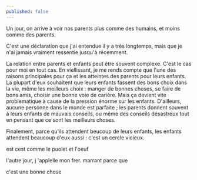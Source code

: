 ```yaml
---
published: false
---
```

Un jour, on arrive à voir nos parents plus comme des humains, et moins comme des parents.

C'est une déclaration que j'ai entendue il y a très longtemps, mais que je n'ai jamais vraiment ressentie jusqu'à récemment. 

La relation entre parents et enfants peut être souvent complexe. C'est le cas pour moi en tout cas. En viellissant, je me rends compte que l'une des raisons principales pour ça et les atteintes des parents pour leurs enfants. La plupart d'eux souhaitent que leurs enfants fassent des bons choix dans la vie, même les meilleurs choix : manger de bonnes choses, se faire de bons amis, choisir une bonne voie de carière. Mais ça devient vite problematique à cause de la pression énorme sur les enfants. D'ailleurs, aucune personne dans le monde est parfaite ; les parents donnent souvent à leurs enfants de mauvais conseils, ou même des conseils désastreux tout en pensant que ce sont les meilleurs choses. 

Finalement, parce qu'ils attendent beucoup de leurs enfants, les enfants attendent beaucoup d'eux aussi : c'est un cercle vicieux. 

est cest comme le puolet et l'oeuf

l'autre jour, j 'applelle mon frer. marrant parce que

c'est une bonne chose

